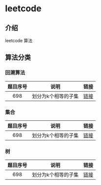 # leetcode

## 介绍
leetcode 算法

## 算法分类

### 回溯算法
题目序号|说明|链接
:--:|:--:|:--:
698 | 划分为k个相等的子集 | [链接](https://leetcode-cn.com/problems/partition-to-k-equal-sum-subsets/)

### 集合
题目序号|说明|链接
:--:|:--:|:--:
698 | 划分为k个相等的子集 | [链接](https://leetcode-cn.com/problems/partition-to-k-equal-sum-subsets/)


### 树
题目序号|说明|链接
:--:|:--:|:--:
698 | 划分为k个相等的子集 | [链接](https://leetcode-cn.com/problems/partition-to-k-equal-sum-subsets/)
